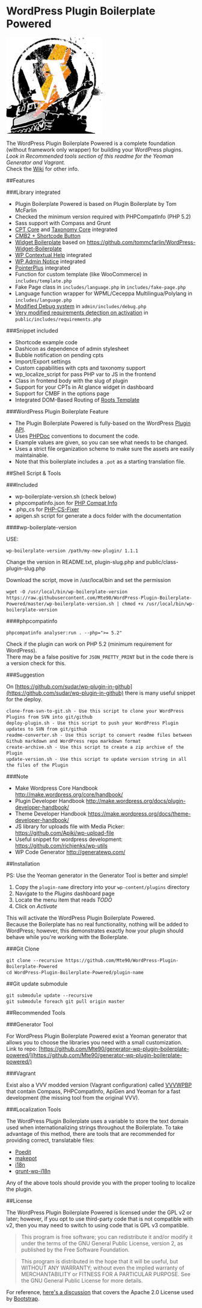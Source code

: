 # WordPress Plugin Boilerplate Powered
![Logo](./plugin-name/assets/icon-256x256.png)

The WordPress Plugin Boilerplate Powered is a complete foundation (without framework only wrapper) for building your WordPress plugins.  
*Look in Recommended tools section of this readme for the Yeoman Generator and Vagrant.*   
Check the [Wiki](https://github.com/sudar/wp-plugin-in-github/wiki) for other info.

##Features

###Library integrated

* Plugin Boilerplate Powered is based on Plugin Boilerplate by Tom McFarlin
* Checked the minimum version required with PHPCompatInfo (PHP 5.2)
* Sass support with Compass and Grunt
* [CPT Core](https://github.com/jtsternberg/CPT_Core) and [Taxonomy Core](https://github.com/jtsternberg/Taxonomy_Core) integrated
* [CMB2 + Shortcode Button](https://github.com/WebDevStudios/CMB2)
* [Widget Boilerplate](https://github.com/Mte90/WordPress-Widget-Boilerplate) based on https://github.com/tommcfarlin/WordPress-Widget-Boilerplate
* [WP Contextual Help](https://github.com/voceconnect/wp-contextual-help) integrated
* [WP Admin Notice](https://github.com/nathanielks/wordpress-admin-notice) integrated
* [PointerPlus](https://github.com/Mte90/pointerplus) integrated
* Function for custom template (like WooCommerce) in `includes/template.php`
* Fake Page class in `includes/language.php` in `includes/fake-page.php`
* Language function wrapper for WPML/Ceceppa Multilingua/Polylang in `includes/language.php`
* [Modified Debug system](https://github.com/benbalter/wordpress-plugin-boilerplate-classes) in `admin/includes/debug.php`
* [Very modified requirements detection on activation](https://github.com/dsawardekar/wp-requirements) in `public/includes/requirements.php`

###Snippet included

* Shortcode example code
* Dashicon as dependence of admin stylesheet
* Bubble notification on pending cpts
* Import/Export settings
* Custom capabilities with cpts and taxonomy support
* wp_localize_script for pass PHP var to JS in the frontend
* Class in frontend body with the slug of plugin
* Support for your CPTs in At glance widget in dashboard
* Support for CMBF in the options page
* Integrated DOM-Based Routing of [Roots Template](https://github.com/roots/roots/blob/master/assets/js/_main.js)

###WordPress Plugin Boilerplate Feature
* The Plugin Boilerplate Powered is fully-based on the WordPress [Plugin API](http://codex.wordpress.org/Plugin_API).
* Uses [PHPDoc](http://en.wikipedia.org/wiki/PHPDoc) conventions to document the code.
* Example values are given, so you can see what needs to be changed.
* Uses a strict file organization scheme to make sure the assets are easily maintainable.
* Note that this boilerplate includes a `.pot` as a starting translation file.

##Shell Script & Tools

###Included

* wp-boilerplate-version.sh (check below)
* phpcompatinfo.json for [PHP Compat Info](https://github.com/llaville/php-compat-info)
* .php_cs for [PHP-CS-Fixer](https://github.com/fabpot/PHP-CS-Fixer)
* apigen.sh script for generate a docs folder with the documentation

####wp-boilerplate-version

USE:

```
wp-boilerplate-version /path/my-new-plugin/ 1.1.1
```
Change the version in README.txt, plugin-slug.php and public/class-plugin-slug.php

Download the script, move in /usr/local/bin and set the permission 
```
wget -O /usr/local/bin/wp-boilerplate-version https://raw.githubusercontent.com/Mte90/WordPress-Plugin-Boilerplate-Powered/master/wp-boilerplate-version.sh | chmod +x /usr/local/bin/wp-boilerplate-version
```

####phpcompatinfo

```
phpcompatinfo analyser:run . --php=">= 5.2"
```

Check if the plugin can work on PHP 5.2 (minimum requirement for WordPress).  
There may be a false positive for ```JSON_PRETTY_PRINT``` but in the code there is a version check for this.

###Suggestion

On [https://github.com/sudar/wp-plugin-in-github](https://github.com/sudar/wp-plugin-in-github) there is many useful snippet for the deploy.  

    clone-from-svn-to-git.sh - Use this script to clone your WordPress Plugins from SVN into git/github
    deploy-plugin.sh - Use this script to push your WordPress Plugin updates to SVN from git/github
    readme-converter.sh - Use this script to convert readme files between Github markdown and WordPress repo markdown format
    create-archive.sh - Use this script to create a zip archive of the Plugin
    update-version.sh - Use this script to update version string in all the files of the Plugin

###Note

* Make Wordpress Core Handbook http://make.wordpress.org/core/handbook/
* Plugin Developer Handbook http://make.wordpress.org/docs/plugin-developer-handbook/
* Theme Developer Handbook https://make.wordpress.org/docs/theme-developer-handbook/
* JS library for uploads file with Media Picker: https://github.com/Apiki/wp-upload-file
* Useful snippet for wordpress development: https://github.com/richjenks/wp-utils
* WP Code Generator http://generatewp.com/

##Installation

PS: Use the Yeoman generator in the Generator Tool is better and simple!

1. Copy the `plugin-name` directory into your `wp-content/plugins` directory
2. Navigate to the *Plugins* dashboard page
3. Locate the menu item that reads *TODO*
4. Click on *Activate*

This will activate the WordPress Plugin Boilerplate Powered.  
Because the Boilerplate has no real functionality, nothing will be added to WordPress; however, this demonstrates exactly how your plugin should behave while you're working with the Boilerplate.

###Git Clone
	
	git clone --recursive https://github.com/Mte90/WordPress-Plugin-Boilerplate-Powered
	cd WordPress-Plugin-Boilerplate-Powered/plugin-name

##Git update submodule

    git submodule update --recursive
    git submodule foreach git pull origin master

##Recommended Tools

###Generator Tool

For WordPress Plugin Boilerplate Powered exist a Yeoman generator that allows you to choose the libraries you need with a small customization.  
Link to repo: [https://github.com/Mte90/generator-wp-plugin-boilerplate-powered/](https://github.com/Mte90/generator-wp-plugin-boilerplate-powered/)

###Vagrant

Exist also a VVV modded version (Vagrant configuration) called [VVVWPBP](https://github.com/Mte90/VVVWPBP) that contain Compass, PHPCompatInfo, ApiGen and Yeoman for a fast development (the missing tool from the original VVV).

###Localization Tools

The WordPress Plugin Boilerplate uses a variable to store the text domain used when internationalizing strings throughout the Boilerplate. To take advantage of this method,
there are tools that are recommended for providing correct, translatable files:

* [Poedit](http://www.poedit.net/)
* [makepot](http://i18n.svn.wordpress.org/tools/trunk/)
* [i18n](https://github.com/grappler/i18n)
* [grunt-wp-i18n](https://github.com/blazersix/grunt-wp-i18n)

Any of the above tools should provide you with the proper tooling to localize the plugin.

##License

The WordPress Plugin Boilerplate Powered is licensed under the GPL v2 or later; however, if you opt to use third-party code that is not compatible with v2, then you may need to switch to using code that is GPL v3 compatible.

> This program is free software; you can redistribute it and/or modify
it under the terms of the GNU General Public License, version 2, as
published by the Free Software Foundation.

> This program is distributed in the hope that it will be useful,
but WITHOUT ANY WARRANTY; without even the implied warranty of
MERCHANTABILITY or FITNESS FOR A PARTICULAR PURPOSE.  See the
GNU General Public License for more details.

For reference, [here's a discussion](http://make.wordpress.org/themes/2013/03/04/licensing-note-apache-and-gpl/) that covers the Apache 2.0 License used by [Bootstrap](http://twitter.github.io/bootstrap/).
